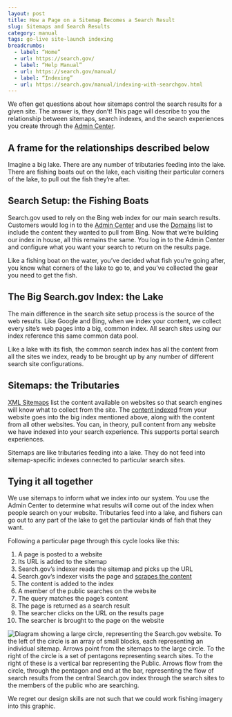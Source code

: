 ```yaml
---
layout: post
title: How a Page on a Sitemap Becomes a Search Result
slug: Sitemaps and Search Results
category: manual
tags: go-live site-launch indexing
breadcrumbs:
  - label: “Home”
  - url: https://search.gov/
  - label: “Help Manual”
  - url: https://search.gov/manual/
  - label: “Indexing”
  - url: https://search.gov/manual/indexing-with-searchgov.html
---
```


We often get questions about how sitemaps control the search results for a given site. The answer is, they don’t! This page will describe to you the relationship between sitemaps, search indexes, and the search experiences you create through the [Admin Center](https://search.usa.gov/sites).

## A frame for the relationships described below

Imagine a big lake. There are any number of tributaries feeding into the lake. There are fishing boats out on the lake, each visiting their particular corners of the lake, to pull out the fish they’re after.

## Search Setup: the Fishing Boats

Search.gov used to rely on the Bing web index for our main search results. Customers would log in to the [Admin Center](https://search.usa.gov/sites) and use the [Domains](https://search.gov/manual/domains.html) list to include the content they wanted to pull from Bing. Now that we’re building our index in house, all this remains the same. You log in to the Admin Center and configure what you want your search to return on the results page.

Like a fishing boat on the water, you’ve decided what fish you’re going after, you know what corners of the lake to go to, and you’ve collected the gear you need to get the fish.

## The Big Search.gov Index: the Lake

The main difference in the search site setup process is the source of the web results. Like Google and Bing, when we index your content, we collect every site’s web pages into a big, common index. All search sites using our index reference this same common data pool.

Like a lake with its fish, the common search index has all the content from all the sites we index, ready to be brought up by any number of different search site configurations.

## Sitemaps: the Tributaries

[XML Sitemaps](https://search.gov/manual/sitemaps.html) list the content available on websites so that search engines will know what to collect from the site. The [content indexed](https://search.gov/manual/indexing-with-searchgov.html) from your website goes into the big index mentioned above, along with the content from all other websites. You can, in theory, pull content from any website we have indexed into your search experience. This supports portal search experiences. 

Sitemaps are like tributaries feeding into a lake. They do not feed into sitemap-specific indexes connected to particular search sites.

## Tying it all together

We use sitemaps to inform what we index into our system. You use the Admin Center to determine what results will come out of the index when people search on your website.
Tributaries feed into a lake, and fishers can go out to any part of the lake to get the particular kinds of fish that they want. 

Following a particular page through this cycle looks like this:

1. A page is posted to a website
1. Its URL is added to the sitemap
1. Search.gov’s indexer reads the sitemap and picks up the URL
1. Search.gov’s indexer visits the page and [scrapes the content](https://search.gov/manual/what-searchgov-indexes.html)
1. The content is added to the index
1. A member of the public searches on the website
1. The query matches the page’s content
1. The page is returned as a search result
1. The searcher clicks on the URL on the results page
1. The searcher is brought to the page on the website

<img class="img-responsive"
        src="https://search.gov/files/sitemaps-to-search-sites.png"
        alt="Diagram showing a large circle, representing the Search.gov website. To the left of the circle is an array of small blocks, each representing an individual sitemap. Arrows point from the sitemaps to the large circle. To the right of the circle is a set of pentagons representing search sites. To the right of these is a vertical bar representing the Public. Arrows flow from the circle, through the pentagon and end at the bar, representing the flow of search results from the central Search.gov index through the search sites to the members of the public who are searching.">

We regret our design skills are not such that we could work fishing imagery into this graphic.
